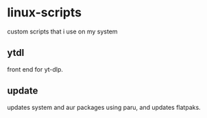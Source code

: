 # linux-scripts

custom scripts that i use on my system

## ytdl
front end for yt-dlp.
## update
updates system and aur packages using paru, and updates flatpaks.
